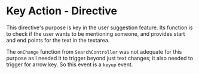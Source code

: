 # Key Action - Directive

This directive's purpose is key in the user suggestion feature. Its function is to check if the user wants to be mentioning someone, and provides start and end points for the text in the textarea.

The `onChange` function from `SearchController` was not adequate for this purpose as I needed it to trigger beyond just text changes; it also needed to trigger for arrow key. So this event is a `keyup` event.
